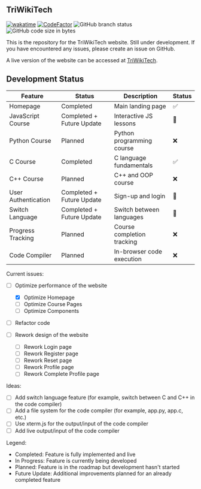 ## TriWikiTech

[![wakatime](https://wakatime.com/badge/user/8e41e222-7cda-4906-ae81-3345f4b184cd/project/1b290161-7cf2-499d-84a8-c53a999cad25.svg)](https://wakatime.com/badge/user/8e41e222-7cda-4906-ae81-3345f4b184cd/project/1b290161-7cf2-499d-84a8-c53a999cad25)
[![CodeFactor](https://www.codefactor.io/repository/github/stawa/triwikitech/badge)](https://www.codefactor.io/repository/github/stawa/triwikitech)
![GitHub branch status](https://img.shields.io/github/checks-status/stawa/TriWikiTech/main?logo=github)
![GitHub code size in bytes](https://img.shields.io/github/languages/code-size/stawa/TriWikiTech?logo=github)

This is the repository for the TriWikiTech website. Still under development. If you have encountered any issues, please create an issue on GitHub.

A live version of the website can be accessed at [TriWikiTech](https://triwikitech.com).

## Development Status

| Feature             | Status                    | Description                | Status |
| ------------------- | ------------------------- | -------------------------- | ------ |
| Homepage            | Completed                 | Main landing page          | ✅     |
| JavaScript Course   | Completed + Future Update | Interactive JS lessons     | 🔄     |
| Python Course       | Planned                   | Python programming course  | ❌     |
| C Course            | Completed                 | C language fundamentals    | ✅     |
| C++ Course          | Planned                   | C++ and OOP course         | ❌     |
| User Authentication | Completed + Future Update | Sign-up and login          | 🔄     |
| Switch Language     | Completed + Future Update | Switch between languages   | 🔄     |
| Progress Tracking   | Planned                   | Course completion tracking | ❌     |
| Code Compiler       | Planned                   | In-browser code execution  | ❌     |

Current issues:

- [ ] Optimize performance of the website

  - [x] Optimize Homepage
  - [ ] Optimize Course Pages
  - [ ] Optimize Components

- [ ] Refactor code

- [ ] Rework design of the website
  - [ ] Rework Login page
  - [ ] Rework Register page
  - [ ] Rework Reset page
  - [ ] Rework Profile page
  - [ ] Rework Complete Profile page

Ideas:

- [ ] Add switch language feature (for example, switch between C and C++ in the code compiler)
- [ ] Add a file system for the code compiler (for example, app.py, app.c, etc.)
- [ ] Use xterm.js for the output/input of the code compiler
- [ ] Add live output/input of the code compiler

Legend:

- Completed: Feature is fully implemented and live
- In Progress: Feature is currently being developed
- Planned: Feature is in the roadmap but development hasn't started
- Future Update: Additional improvements planned for an already completed feature
